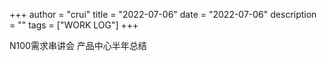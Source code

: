 +++
author = "crui"
title = "2022-07-06"
date = "2022-07-06"
description = ""
tags = ["WORK LOG"]
+++

N100需求串讲会
产品中心半年总结